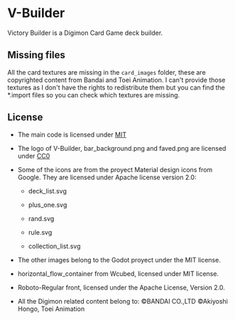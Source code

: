 # V-Builder

Victory Builder is a Digimon Card Game deck builder.



## Missing files

All the card textures are missing in the `card_images` folder, these are copyrighted content from Bandai and Toei Animation. I can't provide those textures as I don't have the rights to redistribute them but you can find the *.import files so you can check which textures are missing.



## License

- The main code is licensed under [MIT](LICENSE)

- The logo of V-Builder, bar_background.png and faved.png are licensed under [CC0](https://creativecommons.org/choose/zero/)

- Some of the icons are from the proyect Material design icons from Google. They are licensed under Apache license version 2.0:
  
  - deck_list.svg
  
  - plus_one.svg
  
  - rand.svg
  
  - rule.svg
  
  - collection_list.svg

- The other images belong to the Godot proyect under the MIT license.

- horizontal_flow_container from Wcubed, licensed under MIT license.

- Roboto-Regular front, licensed under the Apache License, Version 2.0. 

- All the Digimon related content belong to:
  ©BANDAI CO.,LTD
  ©Akiyoshi Hongo, Toei Animation
